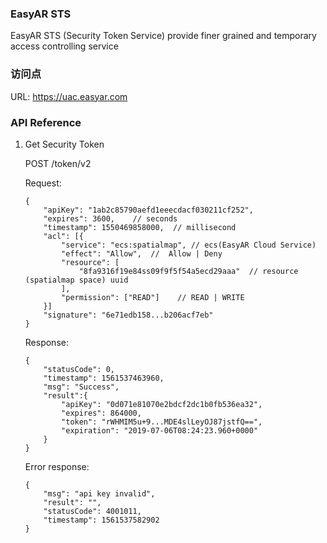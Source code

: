 ### EasyAR STS

EasyAR STS (Security Token Service) provide finer grained and temporary access controlling service

### 访问点

URL: https://uac.easyar.com 

### API Reference

1. Get Security Token

    POST /token/v2
    
    Request:
    
    ```
    {
        "apiKey": "1ab2c85790aefd1eeecdacf030211cf252",   
        "expires": 3600,    // seconds
        "timestamp": 1550469858000,  // millisecond
        "acl": [{
            "service": "ecs:spatialmap", // ecs(EasyAR Cloud Service)
            "effect": "Allow",  //  Allow | Deny
            "resource": [
                "8fa9316f19e84ss09f9f5f54a5ecd29aaa"  // resource (spatialmap space) uuid
            ],
            "permission": ["READ"]    // READ | WRITE
        }] 
        "signature": "6e71edb158...b206acf7eb"  
    }
    ```
    
    Response:
    
    ```
    {
        "statusCode": 0,
        "timestamp": 1561537463960,
        "msg": "Success",
        "result":{
            "apiKey": "0d071e81070e2bdcf2dc1b0fb536ea32",
            "expires": 864000,
            "token": "rWHMIM5u+9...MDE4slLeyOJ87jstfQ==",   
            "expiration": "2019-07-06T08:24:23.960+0000"    
        }
    }

    ```
         
    Error response:
    
    ```
    {
        "msg": "api key invalid",
        "result": "",
        "statusCode": 4001011,
        "timestamp": 1561537582902
    }
    ```

